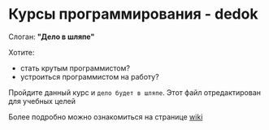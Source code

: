 # Курсы программирования - dedok

Слоган: **"Дело в шляпе"**

Хотите:
- стать крутым программистом?
- устроиться программистом на работу?

Пройдите данный курс и `дело будет в шляпе`.
Этот файл отредактирован для учебных целей

Более подробно можно ознакомиться на странице [wiki](https://github.com/gis-expert/dedok/wiki)

